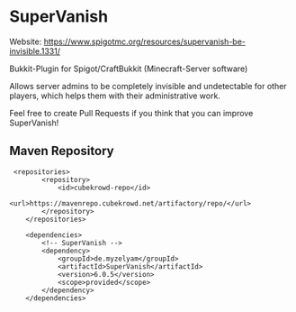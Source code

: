 # SuperVanish
Website: https://www.spigotmc.org/resources/supervanish-be-invisible.1331/

Bukkit-Plugin for Spigot/CraftBukkit (Minecraft-Server software)

Allows server admins to be completely invisible and undetectable for other players, which helps them with their administrative work.

Feel free to create Pull Requests if you think that you can improve SuperVanish!

## Maven Repository
```
 <repositories>
        <repository>
            <id>cubekrowd-repo</id>
            <url>https://mavenrepo.cubekrowd.net/artifactory/repo/</url>
        </repository>
    </repositories>

    <dependencies>
        <!-- SuperVanish -->
        <dependency>
            <groupId>de.myzelyam</groupId>
            <artifactId>SuperVanish</artifactId>
            <version>6.0.5</version>
            <scope>provided</scope>
        </dependency>
    </dependencies>
```
